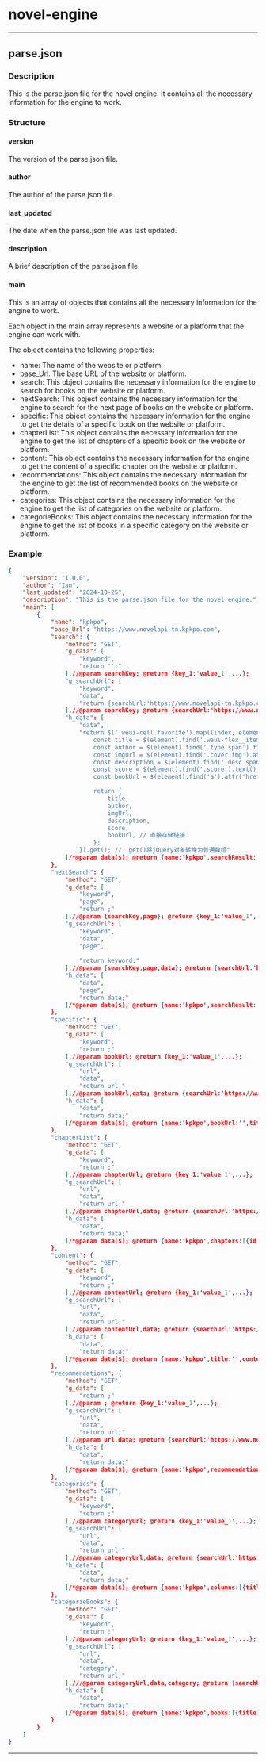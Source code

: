 # novel-engine
---
## parse.json

### Description

This is the parse.json file for the novel engine. It contains all the necessary information for the engine to work.

### Structure

#### version

The version of the parse.json file.

#### author

The author of the parse.json file.

#### last_updated

The date when the parse.json file was last updated.

#### description

A brief description of the parse.json file.

#### main

This is an array of objects that contains all the necessary information for the engine to work.

Each object in the main array represents a website or a platform that the engine can work with.

The object contains the following properties:

- name: The name of the website or platform.
- base_Url: The base URL of the website or platform.
- search: This object contains the necessary information for the engine to search for books on the website or platform.
- nextSearch: This object contains the necessary information for the engine to search for the next page of books on the website or platform.
- specific: This object contains the necessary information for the engine to get the details of a specific book on the website or platform.
- chapterList: This object contains the necessary information for the engine to get the list of chapters of a specific book on the website or platform.
- content: This object contains the necessary information for the engine to get the content of a specific chapter on the website or platform.
- recommendations: This object contains the necessary information for the engine to get the list of recommended books on the website or platform.
- categories: This object contains the necessary information for the engine to get the list of categories on the website or platform.
- categorieBooks: This object contains the necessary information for the engine to get the list of books in a specific category on the website or platform.

### Example

```json
{
    "version": "1.0.0",
    "author": "Ian",
    "last_updated": "2024-10-25",
    "description": "This is the parse.json file for the novel engine.",
    "main": [
        {
            "name": "kpkpo",
            "base_Url": "https://www.novelapi-tn.kpkpo.com",
            "search": {
                "method": "GET",
                "g_data": [
                    "keyword",
                    "return '';"
                ],//@param searchKey; @return {key_1:'value_1',...};
                "g_searchUrl": [
                    "keyword",
                    "data",
                    "return {searchUrl:'https://www.novelapi-tn.kpkpo.com/h5/search?word='+keyword,data:data};"
                ],//@param searchKey; @return {searchUrl:'https://www.novelapi-tn.kpkpo.com/search?q=searchKey',data:{}};
                "h_data": [
                    "data",
                    "return $('.weui-cell.favorite').map((index, element) => {
                        const title = $(element).find('.weui-flex__item').first().text(); // 小说标题
                        const author = $(element).find('.type span').first().text(); // 作者
                        const imgUrl = $(element).find('.cover img').attr('src'); // 封面图片链接
                        const description = $(element).find('.desc span').text(); // 简介
                        const score = $(element).find('.score').text(); // 评分
                        const bookUrl = $(element).find('a').attr('href'); // 链接

                        return {
                            title,
                            author,
                            imgUrl,
                            description,
                            score,
                            bookUrl, // 直接存储链接
                        };
                    }).get(); // .get()将jQuery对象转换为普通数组"
                ]/*@param data($); @return {name:'kpkpo',searchResult: [{title:'',bookUrl:'',author:'',description:'',imgUrl:'',score:'',}],resultNum:'',page:'',};*/
            },
            "nextSearch": {
                "method": "GET",
                "g_data": [
                    "keyword",
                    "page",
                    "return ;"
                ],//@param {searchKey,page}; @return {key_1:'value_1',...};
                "g_searchUrl": [
                    "keyword",
                    "data",
                    "page",
                    
                    "return keyword;"
                ],//@param {searchKey,page,data}; @return {searchUrl:'https://www.novelapi-tn.kpkpo.com/search?q=searchKey&page=page',method:'GET',data:{}};
                "h_data": [
                    "data",
                    "page",
                    "return data;"
                ]/*@param data($); @return {name:'kpkpo',searchResult: [{title:'',bookUrl:'',author:'',description:'',imgUrl:'',score:'',}],resultNum:'',page:'',};*/
            },
            "specific": {
                "method": "GET",
                "g_data": [
                    "keyword",
                    "return ;"
                ],//@param bookUrl; @return {key_1:'value_1',...};
                "g_searchUrl": [
                    "url",
                    "data",
                    "return url;"
                ],//@param bookUrl,data; @return {searchUrl:'https://www.novelapi-tn.kpkpo.com/book/url',method:'GET',data:{}};
                "h_data": [
                    "data",
                    "return data;"
                ]/*@param data($); @return {name:'kpkpo',bookUrl:'',title:'',author:'',description:'',imgUrl:'',score:'',chapterUrl:'',similiarBooks:[{title:'',bookUrl:'',author:'',description:'',imgUrl:'',score:''},...],};*/
            },
            "chapterList": {
                "method": "GET",
                "g_data": [
                    "keyword",
                    "return ;"
                ],//@param chapterUrl; @return {key_1:'value_1',...};
                "g_searchUrl": [
                    "url",
                    "data",
                    "return url;"
                ],//@param chapterUrl,data; @return {searchUrl:'https://www.novelapi-tn.kpkpo.com/chapter/url',method:'GET',data:{}};
                "h_data": [
                    "data",
                    "return data;"
                ]/*@param data($); @return {name:'kpkpo',chapters:[{id,'',title:'',url:'',},...],};*/
            },
            "content": {
                "method": "GET",
                "g_data": [
                    "keyword",
                    "return ;"
                ],//@param contentUrl; @return {key_1:'value_1',...};
                "g_searchUrl": [
                    "url",
                    "data",
                    "return url;"
                ],//@param contentUrl,data; @return {searchUrl:'https://www.novelapi-tn.kpkpo.com/content/url',method:'GET',data:{}};
                "h_data": [
                    "data",
                    "return data;"
                ]/*@param data($); @return {name:'kpkpo',title:'',content:'',};*/
            },
            "recommendations": {
                "method": "GET",
                "g_data": [
                    "return ;"
                ],//@param ; @return {key_1:'value_1',...};
                "g_searchUrl": [
                    "url",
                    "data",
                    "return url;"
                ],//@param url,data; @return {searchUrl:'https://www.novelapi-tn.kpkpo.com/recommendations',method:'GET',data:{}};
                "h_data": [
                    "data",
                    "return data;"
                ]/*@param data($); @return {name:'kpkpo',recommendations:[{title:'',bookUrl:'',author:'',description:'',imgUrl:'',score:'',},...],};*/
            },
            "categories": {
                "method": "GET",
                "g_data": [
                    "keyword",
                    "return ;"
                ],//@param categoryUrl; @return {key_1:'value_1',...};
                "g_searchUrl": [
                    "url",
                    "data",
                    "return url;"
                ],//@param categoryUrl,data; @return {searchUrl:'https://www.novelapi-tn.kpkpo.com/categories/categoryUrl',method:'GET',data:{}};
                "h_data": [
                    "data",
                    "return data;"
                ]/*@param data($); @return {name:'kpkpo',columns:[{title:'',Url:''},...],};*/
            },
            "categorieBooks": {
                "method": "GET",
                "g_data": [
                    "keyword",
                    "return ;"
                ],//@param categoryUrl; @return {key_1:'value_1',...};
                "g_searchUrl": [
                    "url",
                    "data",
                    "category",
                    "return url;"
                ],///@param categoryUrl,data,category; @return {searchUrl:'https://www.novelapi-tn.kpkpo.com/categories/categoryUrl/category',method:'GET',data:{}};
                "h_data": [
                    "data",
                    "return data;"
                ]/*@param data($); @return {name:'kpkpo',books:[{title:'',bookUrl:'',author:'',description:'',imgUrl:'',score:'',},...],};*/
            }
        }
    ]
}  


```

---